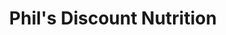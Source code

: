---
title: "Phil's Discount Nutrition"
url: /carson-city/phils-discount-nutrition/
shop: Bioladen
---